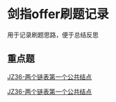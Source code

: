 # 剑指offer刷题记录
用于记录刷题思路，便于总结反思

## 重点题
[JZ36-两个链表第一个公共结点](//剑指Offer//JZ36-两个链表中的第一个公共结点.py)

[JZ36-两个链表第一个公共结点](https://github.com/hideonbush233-lucy/learning/blob/main/%E5%89%91%E6%8C%87Offer/JZ36-%E4%B8%A4%E4%B8%AA%E9%93%BE%E8%A1%A8%E4%B8%AD%E7%9A%84%E7%AC%AC%E4%B8%80%E4%B8%AA%E5%85%AC%E5%85%B1%E7%BB%93%E7%82%B9.py)
